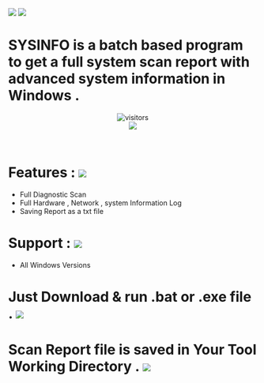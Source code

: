 <img src="https://img.shields.io/badge/ISURUWA-SYSINFO-brightgreen?style=for-the-badge&logo=appveyor">

<img src="https://images.idgesg.net/images/article/2021/03/microsoft_windows_10x_logo_2400x1600-100882262-large.jpg">

# SYSINFO is a batch based program to get a full system scan report with advanced system information in Windows .
<p align="center">
<img align="center" alt="visitors" src="https://visitor-badge.glitch.me/badge?page_id=sysinfo" />
<br>
<a href="https://hits.seeyoufarm.com"><img src="https://hits.seeyoufarm.com/api/count/incr/badge.svg?url=https%3A%2F%2Fgithub.com%2Fisuruwa&count_bg=%2379C83D&title_bg=%23555555&icon=&icon_color=%23E7E7E7&title=hits&edge_flat=false"/></a>
</p>
<br>

# Features : <img src="https://img.icons8.com/color/48/000000/windows-10.png"/>
 * Full Diagnostic Scan
 * Full Hardware , Network , system Information Log 
 * Saving Report as a txt file 

# Support : <img src="https://img.icons8.com/color/48/000000/windows-10.png"/>
* All Windows Versions

# Just Download & run .bat or .exe file . <img src="https://img.icons8.com/color/48/000000/windows-10.png"/>
# Scan Report file is saved in Your Tool Working Directory . <img src="https://img.icons8.com/color/48/000000/windows-10.png"/>



